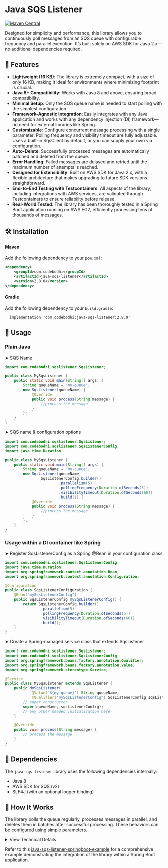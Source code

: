 # Java SQS Listener 
[![Maven Central](https://img.shields.io/maven-central/v/com.codebodhi/java-sqs-listener.svg?label=Maven%20Central)](https://search.maven.org/artifact/com.codebodhi/java-sqs-listener)

Designed for simplicity and performance, this library allows you to continuously poll messages from an SQS queue with configurable frequency and parallel execution. It’s built solely on AWS SDK for Java 2.x—no additional dependencies required.

## 🚀 Features

- **Lightweight (16 KB)**: The library is extremely compact, with a size of only 16 KB, making it ideal for environments where minimizing footprint is crucial.
- **Java 8+ Compatibility:** Works with Java 8 and above, ensuring broad compatibility.
- **Minimal Setup**: Only the SQS queue name is needed to start polling with the simplest configuration.
- **Framework-Agnostic Integration**: Easily integrates with any Java application and works with any dependency injection (DI) framework—no need for external libraries like Spring.
- **Customizable**: Configure concurrent message processing with a single parameter. Polling frequency and visibility timeout are fully adjustable. Uses a built-in SqsClient by default, or you can supply your own via configuration.
- **Auto-Delete**: Successfully processed messages are automatically batched and deleted from the queue.
- **Error Handling**: Failed messages are delayed and retried until the maximum number of attempts is reached.
- **Designed for Extensibility**: Built on AWS SDK for Java 2.x, with a flexible architecture that makes upgrading to future SDK versions straightforward.
- **End-to-End Testing with Testcontainers**: All aspects of the library, including integrations with AWS services, are validated through Testcontainers to ensure reliability before release.
- **Real-World Tested**: The library has been thoroughly tested in a Spring Boot application running on AWS EC2, efficiently processing tens of thousands of messages.

## 🛠 Installation

#### Maven
Add the following dependency to your `pom.xml`:

```xml
<dependency>
    <groupId>com.codebodhi</groupId>
    <artifactId>java-sqs-listener</artifactId>
    <version>2.8.0</version>
</dependency>
```

#### Gradle
Add the following dependency to your `build.gradle`:
```
  implementation 'com.codebodhi:java-sqs-listener:2.8.0'
```

## 🔧 Usage

### Plain Java
➤ SQS Name
````Java
import com.codebodhi.sqslistener.SqsListener;

public class MySqsListener {
    public static void main(String[] args) {
        String queueName = "my-queue";
        new SqsListener(queueName) {
            @Override
            public void process(String message) {
                //process the message
            }
        };
    }
}
````

➤ SQS name & configuration options
````Java
import com.codebodhi.sqslistener.SqsListener;
import com.codebodhi.sqslistener.SqsListenerConfig;
import java.time.Duration;

public class MySqsListener {
    public static void main(String[] args) {
        String queueName = "my-queue";
        new SqsListener(queueName,
                SqsListenerConfig.builder()
                        .parallelism(5)
                        .pollingFrequency(Duration.ofSeconds(5))
                        .visibilityTimeout(Duration.ofSeconds(60))
                        .build()) {
            @Override
            public void process(String message) {
                //process the message
            }
        };
    }
}
````

### Usage within a DI container like Spring 
➤ Register SqsListenerConfig as a Spring @Bean in your configuration class 
````Java
import com.codebodhi.sqslistener.SqsListenerConfig;
import java.time.Duration;
import org.springframework.context.annotation.Bean;
import org.springframework.context.annotation.Configuration;

@Configuration
public class SqsListenerConfiguration {
    @Bean("mySqsListenerConfig")
    public SqsListenerConfig mySqsListenerConfig() {
        return SqsListenerConfig.builder()
                .parallelism(5)
                .pollingFrequency(Duration.ofSeconds(5))
                .visibilityTimeout(Duration.ofSeconds(60))
                .build();
    }
}
````
➤ Create a Spring-managed service class that extends SqsListener 
````Java
import com.codebodhi.sqslistener.SqsListener;
import com.codebodhi.sqslistener.SqsListenerConfig;
import org.springframework.beans.factory.annotation.Qualifier;
import org.springframework.beans.factory.annotation.Value;
import org.springframework.stereotype.Service;

@Service
public class MySqsListener extends SqsListener {
    public MySqsListener(
            @Value("${my-queue}") String queueName,
            @Qualifier("mySqsListenerConfig") SqsListenerConfig sqsListenerConfig) {
        // super constructor
        super(queueName, sqsListenerConfig);
        // any other needed initialization here
    }

    @Override
    public void process(String message) {
        // process the message
    }
}
````

## 🧩 Dependencies

The `java-sqs-listener` library uses the following dependencies internally:
 
- Java 8
- AWS SDK for SQS (v2)
- SLF4J (with an optional logger binding)

## 🧠 How It Works

The library polls the queue regularly, processes messages in parallel, and deletes them in batches after successful processing. These behaviors can be configured using simple parameters.

<optional collapsible section or link>

<details>
<summary>View Technical Details</summary>

- Polling occurs every `pollingFrequency` seconds (default: 20)
- The approximate number of available messages is retrieved during each poll and processed concurrently based on the configured `parallelism` setting (default: 1, maximum: 10, as limited by AWS SQS maxNumberOfMessages per poll)
- Successfully processed messages are added to a deletion queue
- Deletion is handled by a separate scheduled job, where messages are batched (up to 10 per AWS maxBatchSize limit) and deleted in parallel.
- Failed messages are delayed by a duration of receiveCount × visibilityTimeout before being retried, until the maximum number of receive attempts is reached.

</details>

Refer to this [java-sqs-listener-springboot-example](https://github.com/codebodhi/java-sqs-listener-springboot-example) for a comprehensive example demonstrating the integration of the library within a Spring Boot application. 